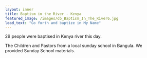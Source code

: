 ```yaml
---
layout: inner
title: Baptism in the River - Kenya
featured_image: /images/db_Baptism_In_The_River6.jpg
lead_text: "Go forth and baptize in My Name"
---
```


29 people were baptised in Kenya river this day.

The Children and Pastors from a local sunday school in Bangula. We provided Sunday School materials.

